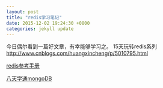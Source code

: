 ```yaml
---
layout: post
title: "redis学习笔记"
date: 2015-12-02 19:24:30 +0800
categories: jekyll update
---
```


今日偶尔看到一篇好文章，有幸能够学习之。
15天玩转redis系列
<http://www.cnblogs.com/huangxincheng/p/5010795.html>

[redis参考手册](http://doc.redisfans.com/key/del.html)


[八天学通mongoDB](
http://www.cnblogs.com/huangxincheng/archive/2012/02/18/2356595.html)
